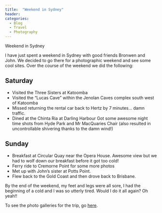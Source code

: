 ```yaml
---
title:  "Weekend in Sydney"
header:
categories: 
  - Blog
  - Travel
  - Photography
---
```


Weekend in Sydney

I have just spent a weekend in Sydney with good friends Bronwen and John. We decided to go there for a photographic weekend and see some cool sites. Over the course of the weekend we did the following:

## Saturday

* Visited the Three Sisters at Katoomba
* Visited the “Lucas Cave” within the Jenolan Caves complex south west of Katoomba
* Missed returning the rental car back to Hertz by 7 minutes… damn traffic.
* Dined at the Chinta Ria at Darling Harbour
Got some awesome night time shots from Hyde Park and Mr MacQuaries Chair (also resulted in uncontrollable shivering thanks to the damn wind!)

## Sunday

* Breakfast at Circular Quay near the Opera House. Awesome view but we had to wolf down our breakfast before it got too cold!
* Ferry ride to Cremorne Point for some more photos
* Met up with John’s sister at Potts Point.
* Flew back to the Gold Coast and then drove back to Brisbane.

By the end of the weekend, my feet and legs were all sore, I had the beginning of a cold and I was so utterly tired. Would I do it all again? Oh yeah!!

To see the photo galleries for the trip, go [here](http://photos.mattcorr.com/Travel/Weekend-at-Sydney).
